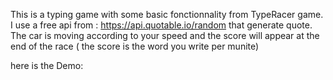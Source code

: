 This is a typing game with some basic fonctionnality from TypeRacer game. 
I use a free api from : https://api.quotable.io/random that generate quote. The car is moving according to your speed and the score will appear at the end of the race ( the score is the word you write per munite)

here is the Demo: 